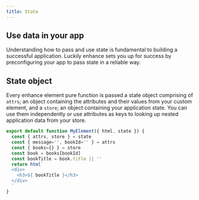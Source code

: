 ```yaml
---
title: State
---
```


## Use data in your app
Understanding how to pass and use state is fundamental to building a successful application.
Luckily enhance sets you up for success by preconfiguring your app to pass state in a reliable way.

## State object
Every enhance element pure function is passed a state object comprising of `attrs`; an object containing the attributes and their values from your custom element, and a `store`; an object containing your application state. You can use them independently or use attributes as keys to looking up nested application data from your store.

```javascript
export default function MyElement({ html, state }) {
  const { attrs, store } = state
  const { message='', bookId='' } = attrs
  const { books={} } = store
  const book = books[bookId]
  const bookTitle = book.title || ''
  return html`
  <div>
    <h3>${ bookTitle }</h3>
  </div>
  `
}
```
